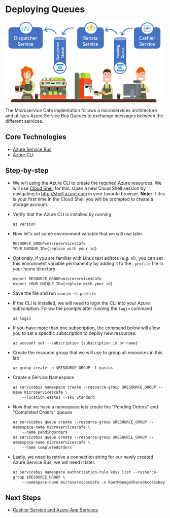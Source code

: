 # Deploying Queues

 <img src="./Images/DeployQueues.png" width="500px"/> 
  
  The Microservice Cafe implentation follows a microservices architecture and utilizes Azure Service Bus Queues to exchange messages between the different services.

## Core Technologies

* <a href="https://docs.microsoft.com/en-us/azure/service-bus-messaging">Azure Service Bus</a>
* <a href="https://docs.microsoft.com/en-us/cli/azure/install-azure-cli?view=azure-cli-latest">Azure CLI</a>
  
## Step-by-step 

* We will using the Azure CLI to create the required Azure resources. We will use [Cloud Shell](shell.azure.com) for this. Open a new Cloud Shell session by navigating to http://shell.azure.com in your favorite browser. **Note:** If this is your first time in the Cloud Shell you will be prompted to create a storage account.
  
* Verify that the Azure CLI is installed by running:
   ```
  az version
  ```
* Now let's set some environment variable that we will use later

  ```
  RESOURCE_GROUP=misroservicesCafe
  YOUR_UNIQUE_ID={replace with your id}
  ```
* Optionaly, if you are familiar with Linux text editors (e.g. vi), you can set this envronment variable permanently by adding it to the `.profile` file in your home directory:
  ```
  export RESOURCE_GROUP=misroservicesCafe
  export YOUR_UNIQUE_ID={replace with your id}
  ```
* Save the file and run `source ~/.profile` 
 
* If the CLI is installed, we will need to login the CLI into your Azure subscription. Follow the prompts after running the `login` command
  ```
  az login
  ```
 * If you have more than one subscription, the command below will allow you to set a specific subscription to deploy new resources.
   ```
   az account set --subscription {subscription id or name}
   ```
* Create the resource group that we will use to group all resources in this lab
  ```
  az group create -n $RESOURCE_GROUP -l eastus
  ```
* Create a Service Namespace
  ```
  az servicebus namespace create --resource-group $RESOURCE_GROUP --name microservicescafe \
      --location eastus --sku Standard
  ```
* Now that we have a namespace lets create the "Pending Orders" and "Completed Orders" queues
  ```
  az servicebus queue create --resource-group $RESOURCE_GROUP --namespace-name microservicescafe \
      --name pendingorders
  az servicebus queue create --resource-group $RESOURCE_GROUP --namespace-name microservicescafe \
      --name completedorders
  ``` 
* Lastly, we need to retrive a connection string for our newly created Azure Service Bus, we will need it later.
  ```
  az servicebus namespace authorization-rule keys list --resource-group $RESOURCE_GROUP \
      --namespace-name microservicescafe -n RootManageSharedAccessKey
  ```

## Next Steps

* <a href="/Labs/CashierService/Readme.md" class="myButton">Cashier Service and Azure App Services</a>
  
